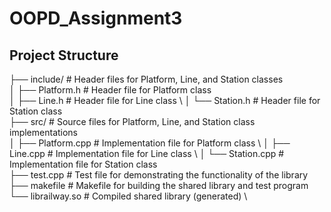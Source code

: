 # OOPD_Assignment3

## Project Structure

├── include/             # Header files for Platform, Line, and Station classes \
│   ├── Platform.h       # Header file for Platform class \
│   ├── Line.h           # Header file for Line class \ 
│   └── Station.h        # Header file for Station class \
├── src/                 # Source files for Platform, Line, and Station class implementations \
│   ├── Platform.cpp     # Implementation file for Platform class \ 
│   ├── Line.cpp         # Implementation file for Line class \ 
│   └── Station.cpp      # Implementation file for Station class \
├── test.cpp             # Test file for demonstrating the functionality of the library \
├── makefile             # Makefile for building the shared library and test program \
└── librailway.so        # Compiled shared library (generated) \

